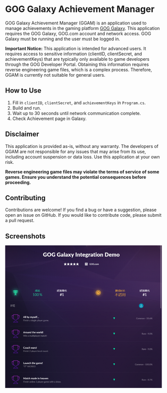 # GOG Galaxy Achievement Manager

GOG Galaxy Achievement Manager (GGAM) is an application used to manage achievements in the gaming platform [GOG Galaxy](https://www.gog.com/galaxy). This application requires the GOG Galaxy, GOG.com account and network access. GOG Galaxy must be running and the user must be logged in.

**Important Notice:** This application is intended for advanced users. It requires access to sensitive information (clientID, clientSecret, and achievementKeys) that are typically only available to game developers through the GOG Developer Portal. Obtaining this information requires reverse engineering game files, which is a complex process. Therefore, GGAM is currently not suitable for general users.

## How to Use

1. Fill in `clientID`, `clientSecret`, and `achievementKeys` in `Program.cs`.
2. Build and run.
3. Wait up to 30 seconds until network communication complete.
4. Check Achievement page in Galaxy.

## Disclaimer

This application is provided as-is, without any warranty. The developers of GGAM are not responsible for any issues that may arise from its use, including account suspension or data loss. Use this application at your own risk.

**Reverse engineering game files may violate the terms of service of some games. Ensure you understand the potential consequences before proceeding.**

## Contributing

Contributions are welcome! If you find a bug or have a suggestion, please open an issue on GitHub. If you would like to contribute code, please submit a pull request.

## Screenshots

![gog-galaxy-screenshot.png](\screenshots\gog-galaxy-screenshot.png)

